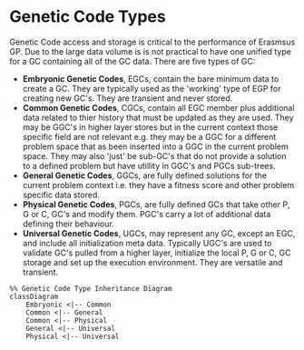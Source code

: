 # Genetic Code Types

Genetic Code access and storage is critical to the performance of Erasmsus GP. Due to the large data volume is is not practical to have one unified type for a GC containing all of the GC data. There are five types of GC:

- **Embryonic Genetic Codes**, EGCs, contain the bare minimum data to create a GC. They are typically used as the 'working' type of EGP for creating new GC's. They are transient and never stored.
- **Common Genetic Codes**, CGCs, contain all EGC member plus additional data related to thier history that must be updated as they are used. They may be GGC's in higher layer stores but in the current context those specific field are not relevant e.g. they may be a GGC for a different problem space that as been inserted into a GGC in the current problem space. They may also 'just' be sub-GC's that do not provide a solution to a defined problem but have utillity in GGC's and PGCs sub-trees.
- **General Genetic Codes**, GGCs, are fully defined solutions for the current problem context i.e. they have a fitness score and other problem specific data stored.
- **Physical Genetic Codes**, PGCs, are fully defined GCs that take other P, G or C, GC's and modify them. PGC's carry a lot of additional data defining their behaviour.
- **Universal Genetic Codes**, UGCs, may represent any GC, except an EGC, and include all initialization meta data. Typically UGC's are used to validate GC's pulled from a higher layer, initialize the local P, G or C, GC storage and set up the execution environment. They are versatile and transient.

```Mermaid
%% Genetic Code Type Inheritance Diagram
classDiagram
    Embryonic <|-- Common
    Common <|-- General
    Common <|-- Physical
    General <|-- Universal
    Physical <|-- Universal
```
